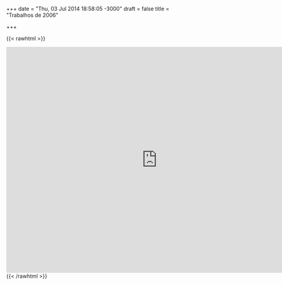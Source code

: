 +++
date = "Thu, 03 Jul 2014 18:58:05 -3000"
draft = false
title = "Trabalhos de 2006"

+++

{{< rawhtml >}}
<iframe src="https://drive.google.com/embeddedfolderview?id=0B54d-vSoBx2bOHhJUkFMS0RiZ1k#grid" width="800" height="600" frameborder="0"></iframe>
{{< /rawhtml >}}